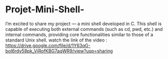 # Projet-Mini-Shell-
I’m excited to share my project — a mini shell developed in C. This shell is capable of executing both external commands (such as cd, pwd, etc.) and internal commands, providing core functionalities similar to those of a standard Unix shell.
watch the link of the video : https://drive.google.com/file/d/1Y63qG-bol6rdy58pk_ViRofKBG7aqWR9/view?usp=sharing
